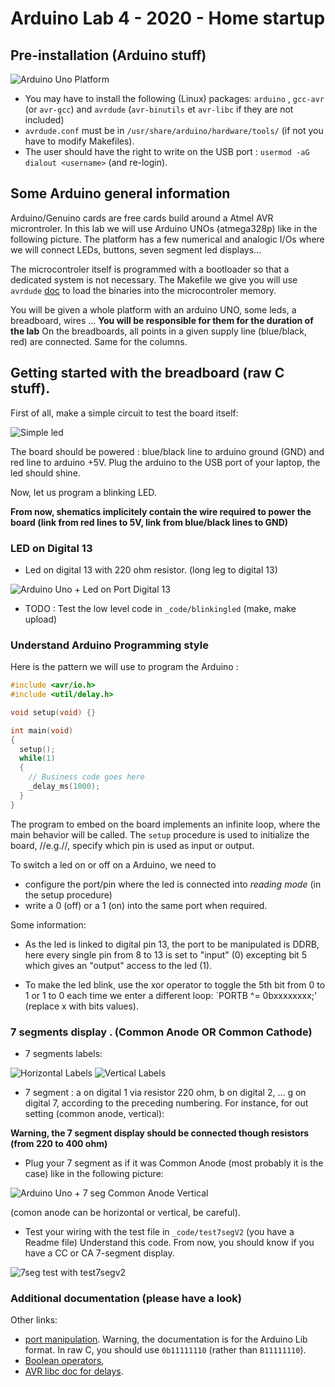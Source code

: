 # Arduino Lab 4 - 2020 - Home startup

## Pre-installation (Arduino stuff)

![Arduino Uno Platform](figs/arduino-uno-dip-rev3.png)

  * You may have to install the following (Linux) packages: `arduino` ,
`gcc-avr` (or `avr-gcc`) and `avrdude` (`avr-binutils` et `avr-libc` if they are not included)
  * `avrdude.conf` must be in `/usr/share/arduino/hardware/tools/` (if not you have to modify Makefiles).
  * The user should have the right to write on  the USB port :
`usermod -aG dialout <username>` (and re-login).


## Some Arduino general information

Arduino/Genuino cards are free cards build around a Atmel AVR
microntroler. In this lab we will use  Arduino UNOs (atmega328p) like
in the following picture. The platform has a few numerical and
analogic I/Os where we will connect LEDs, buttons, seven segment led
displays...

The microcontroler itself is programmed with a bootloader so that a dedicated
system is not necessary. The Makefile we give you will use   `avrdude`
[doc](http://www.nongnu.org/avrdude/) to load the binaries into the
microcontroler memory.

You will be given a whole platform with an arduino UNO, some leds, a
breadboard, wires ...  **You will be responsible for them for the
duration of the lab** On the breadboards, all points in a given
supply line (blue/black, red) are connected. Same for the columns.


## Getting started with the breadboard (raw C stuff).

First of all, make a simple circuit to test the board itself: 

![Simple led](figs/p-mini_circuit_cut.png)

The board should be powered : blue/black line to arduino ground (GND)
and red line to arduino +5V. Plug the arduino to the USB port of your
laptop, the led should shine. 

Now, let us program a blinking LED. 

**From now, shematics implicitely contain the wire required to power
the board (link from red lines to 5V, link from blue/black lines to GND)**


### LED on Digital 13

* Led on digital 13 with 220 ohm resistor. (long leg to digital 13)

![Arduino Uno + Led on Port Digital 13](figs/p-led_schema1_port13_cut.png)

* TODO : Test the low level code in `_code/blinkingled` (make, make
  upload)
  
### Understand Arduino Programming style

Here is the pattern we will use to program the Arduino :

```C
#include <avr/io.h>
#include <util/delay.h>

void setup(void) {}

int main(void)
{
  setup();
  while(1)
  {
    // Business code goes here
    _delay_ms(1000);
  }
}
```

The program to embed on the board implements an infinite loop, where the main behavior will be called. The `setup` procedure is used to initialize the board, //e.g.//, specify which pin is used as input or output.



To switch a led on or off on a Arduino, we need to
* configure the port/pin where the led is connected into
  _reading mode_ (in the setup procedure)
* write a 0 (off) or a 1 (on) into the same port when required.

Some information:
* As the led is linked to digital pin 13, the port to be manipulated
  is DDRB, here every single pin from 8 to 13 is set to "input" (0)
  excepting bit 5 which gives an "output" access to the led (1).

* To make  the led blink, use  the xor
  operator to toggle the 5th bit from 0 to 1 or 1 to 0 each
  time we enter a different loop: `PORTB ^= 0bxxxxxxxx;' (replace x
  with bits values).

### 7 segments display . (Common Anode OR Common Cathode)

* 7 segments labels:

![Horizontal Labels](figs/numerotation_7seghorizontal_AC.png) ![Vertical Labels](figs/numerotation_7segvertical_CC.png)

* 7 segment : a on digital 1 via resistor 220 ohm, b on digital 2, ...
  g on digital 7, according to the preceding numbering. For instance,
  for out setting (common anode, vertical): 
  
  
**Warning, the 7 segment display should be connected though resistors
(from 220 to 400 ohm)**

* Plug your 7 segment as if it was Common Anode (most probably it is the case) like in the following picture:

![Arduino Uno + 7 seg Common Anode Vertical](figs/p-7SegmentAC_verticalV2.png)

(comon anode can be horizontal or vertical, be careful).

* Test your wiring with the test file in `_code/test7segV2` (you have a Readme file) Understand this code. From now, you should know if you have a CC or CA 7-segment display.

![7seg test with test7segv2](figs/7seg-AC-or-CC.png)


### Additional documentation (please have a look)

Other links:
* [port manipulation](https://www.arduino.cc/en/Reference/PortManipulation). Warning,
the documentation is for the Arduino Lib format. In raw C, you should use
`0b11111110` (rather than `B11111110`).
* [Boolean operators](http://playground.arduino.cc/Code/BitMath),
* [AVR libc doc for delays](http://www.nongnu.org/avr-libc/user-manual/group__util__delay.html).


